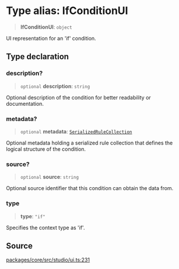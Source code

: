# Type alias: IfConditionUI

> **IfConditionUI**: `object`

UI representation for an 'if' condition.

## Type declaration

### description?

> `optional` **description**: `string`

Optional description of the condition for better readability or documentation.

### metadata?

> `optional` **metadata**: [`SerializedRuleCollection`](../../serde/interfaces/SerializedRuleCollection.md)

Optional metadata holding a serialized rule collection that defines the logical structure of the condition.

### source?

> `optional` **source**: `string`

Optional source identifier that this condition can obtain the data from.

### type

> **type**: `"if"`

Specifies the context type as 'if'.

## Source

[packages/core/src/studio/ui.ts:231](https://github.com/VictorS67/encre/blob/c09849eb59af073bf23be826a912f2ba4f635f93/packages/core/src/studio/ui.ts#L231)
